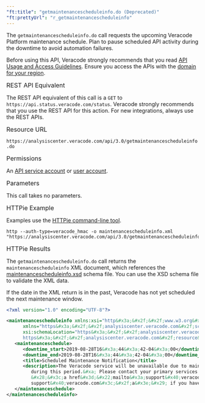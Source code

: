 ```yaml
---
"ft:title": "getmaintenancescheduleinfo.do (Deprecated)"
"ft:prettyUrl": "r_getmaintenancescheduleinfo"
---
```

The `getmaintenancescheduleinfo.do` call requests the upcoming Veracode Platform maintenance schedule. Plan to pause scheduled API activity during the downtime to avoid automation failures.

Before using this API, Veracode strongly recommends that you read [API Usage and Access Guidelines](https://docs.veracode.com/r/c_API_usage_guidelines). Ensure you access the APIs with the [domain for your region](https://docs.veracode.com/r/Region_Domains_for_Veracode_APIs).

<p><span style="font-size: medium;">REST API Equivalent</span></p>

The REST API equivalent of this call is a `GET` to `https://api.status.veracode.com/status`. Veracode strongly recommends that you use the REST API for this action. For new integrations, always use the REST APIs.

<p><span style="font-size: medium;">Resource URL</span></p>

`https://analysiscenter.veracode.com/api/3.0/getmaintenancescheduleinfo.do`

<p><span style="font-size: medium;">Permissions</span></p>

An [API service account](https://docs.veracode.com/r/c_about_veracode_accounts) or [user account](https://docs.veracode.com/r/c_role_permissions).

<p><span style="font-size: medium;">Parameters</span></p>

This call takes no parameters.

<p><span style="font-size: medium;">HTTPie Example</span></p>

Examples use the [HTTPie command-line tool](https://docs.veracode.com/r/c_httpie_tool).

```shell
http --auth-type=veracode_hmac -o maintenancescheduleinfo.xml "https://analysiscenter.veracode.com/api/3.0/getmaintenancescheduleinfo.do"
```

<p><span style="font-size: medium;">HTTPie Results</span></p>

The `getmaintenancescheduleinfo.do` call returns the `maintenancescheduleinfo` XML document, which references the [maintenancescheduleinfo.xsd](https://analysiscenter.veracode.com/resource/3.0/maintenancescheduleinfo.xsd) schema file. You can use the XSD schema file to validate the XML data.

If the date in the XML return is in the past, Veracode has not yet scheduled the next maintenance window.

```xml
<?xml version="1.0" encoding="UTF-8"?>

<maintenancescheduleinfo xmlns:xsi="http&#x3a;&#x2f;&#x2f;www.w3.org&#x2f;2001&#x2f;XMLSchema-instance" 
      xmlns="https&#x3a;&#x2f;&#x2f;analysiscenter.veracode.com&#x2f;schema&#x2f;3.0&#x2f;maintenancescheduleinfo" 
      xsi:schemaLocation="https&#x3a;&#x2f;&#x2f;analysiscenter.veracode.com&#x2f;schema&#x2f;3.0&#x2f;maintenancescheduleinfo 
      https&#x3a;&#x2f;&#x2f;analysiscenter.veracode.com&#x2f;resource&#x2f;3.0&#x2f;maintenancescheduleinfo.xsd">
   <maintenanceschedule>
      <downtime_start>2019-08-28T16&#x3a;44&#x3a;42-04&#x3a;00</downtime_start>
      <downtime_end>2019-08-28T16&#x3a;44&#x3a;42-04&#x3a;00</downtime_end>
      <title>Scheduled Maintenance Notification</title>
      <description>The Veracode service will be unavailable due to maintenance.&#xa;We apologize for any inconvenience caused 
         during this period.&#xa; Please contact your primary services manager or Veracode Support 
         &#x28;&#x3c;a href&#x3d;&#x22;mailto&#x3a;support&#x40;veracode.com&#x22;&#x3e; 
         support&#x40;veracode.com&#x3c;&#x2f;a&#x3e;&#x29; if you have any questions.</description>
   </maintenanceschedule>
</maintenancescheduleinfo>
```

